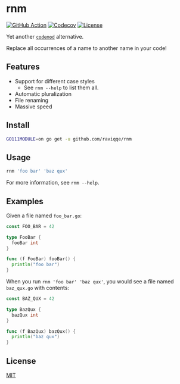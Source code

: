 # rnm

[![GitHub Action](https://img.shields.io/github/workflow/status/raviqqe/rnm/test?style=flat-square)](https://github.com/raviqqe/rnm/actions)
[![Codecov](https://img.shields.io/codecov/c/github/raviqqe/rnm.svg?style=flat-square)](https://codecov.io/gh/raviqqe/rnm)
[![License](https://img.shields.io/github/license/raviqqe/rnm.svg?style=flat-square)](LICENSE)

Yet another [`codemod`](https://github.com/facebook/codemod) alternative.

Replace all occurrences of a name to another name in your code!

## Features

- Support for different case styles
  - See `rnm --help` to list them all.
- Automatic pluralization
- File renaming
- Massive speed

## Install

```sh
GO111MODULE=on go get -u github.com/raviqqe/rnm
```

## Usage

```sh
rnm 'foo bar' 'baz qux'
```

For more information, see `rnm --help`.

## Examples

Given a file named `foo_bar.go`:

```go
const FOO_BAR = 42

type FooBar {
  fooBar int
}

func (f FooBar) fooBar() {
  println("foo bar")
}
```

When you run `rnm 'foo bar' 'baz qux'`, you would see a file named `baz_qux.go` with contents:

```go
const BAZ_QUX = 42

type BazQux {
  bazQux int
}

func (f BazQux) bazQux() {
  println("baz qux")
}
```

## License

[MIT](LICENSE)
